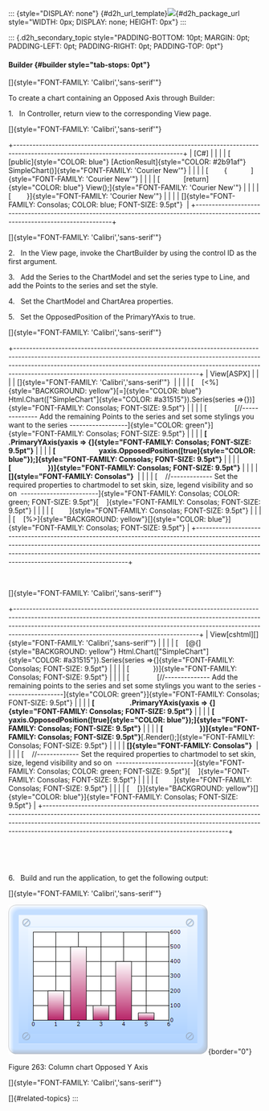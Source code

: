 ::: {style="DISPLAY: none"}
[](ms-xhelp:///?Id=d2h_url_template){#d2h_url_template}![](!package_url!){#d2h_package_url style="WIDTH: 0px; DISPLAY: none; HEIGHT: 0px"}
:::

::: {.d2h_secondary_topic style="PADDING-BOTTOM: 10pt; MARGIN: 0pt; PADDING-LEFT: 0pt; PADDING-RIGHT: 0pt; PADDING-TOP: 0pt"}
#### Builder {#builder style="tab-stops: 0pt"}

[]{style="FONT-FAMILY: 'Calibri','sans-serif'"} 

To create a chart containing an Opposed Axis through Builder:

1.   In Controller, return view to the corresponding View page.

[]{style="FONT-FAMILY: 'Calibri','sans-serif'"} 

+----------------------------------------------------------------------------------------------------------------------------------+
| \[C#\]                                                                                                                           |
|                                                                                                                                  |
| [        [public]{style="COLOR: blue"} [ActionResult]{style="COLOR: #2b91af"} SimpleChart()]{style="FONT-FAMILY: 'Courier New'"} |
|                                                                                                                                  |
| [        {            ]{style="FONT-FAMILY: 'Courier New'"}                                                                      |
|                                                                                                                                  |
| [            [return]{style="COLOR: blue"} View();]{style="FONT-FAMILY: 'Courier New'"}                                          |
|                                                                                                                                  |
| [        }]{style="FONT-FAMILY: 'Courier New'"}                                                                                  |
|                                                                                                                                  |
| []{style="FONT-FAMILY: Consolas; COLOR: blue; FONT-SIZE: 9.5pt"}                                                                 |
+----------------------------------------------------------------------------------------------------------------------------------+

[]{style="FONT-FAMILY: 'Calibri','sans-serif'"} 

2.   In the View page, invoke the ChartBuilder by using the control ID as the first argument.

3.   Add the Series to the ChartModel and set the series type to Line, and add the Points to the series and set the style.

4.   Set the ChartModel and ChartArea properties.

5.   Set the OpposedPosition of the PrimaryYAxis to true.

[]{style="FONT-FAMILY: 'Calibri','sans-serif'"} 

+---------------------------------------------------------------------------------------------------------------------------------------------------------------------------------------------------------------------------------------------------------------------------------------------------+
| View\[ASPX\]                                                                                                                                                                                                                                                                                      |
|                                                                                                                                                                                                                                                                                                   |
| []{style="FONT-FAMILY: 'Calibri','sans-serif'"}                                                                                                                                                                                                                                                   |
|                                                                                                                                                                                                                                                                                                   |
| [    [\<%]{style="BACKGROUND: yellow"}[=]{style="COLOR: blue"} Html.Chart([\"SimpleChart\"]{style="COLOR: #a31515"}).Series(series =\>{})]{style="FONT-FAMILY: Consolas; FONT-SIZE: 9.5pt"}                                                                                                       |
|                                                                                                                                                                                                                                                                                                   |
| [              [//\-\-\-\-\-\-\-\-\-\-\-\-\-- Add the remaining Points to the series and set some stylings you want to the series \-\-\-\-\-\-\-\-\-\-\-\-\-\-\-\-\--]{style="COLOR: green"}]{style="FONT-FAMILY: Consolas; FONT-SIZE: 9.5pt"}                                                    |
|                                                                                                                                                                                                                                                                                                   |
| **[                     .PrimaryYAxis(yaxis =\> {]{style="FONT-FAMILY: Consolas; FONT-SIZE: 9.5pt"}**                                                                                                                                                                                             |
|                                                                                                                                                                                                                                                                                                   |
| **[                          yaxis.OpposedPosition([true]{style="COLOR: blue"});]{style="FONT-FAMILY: Consolas; FONT-SIZE: 9.5pt"}**                                                                                                                                                              |
|                                                                                                                                                                                                                                                                                                   |
| **[                      })]{style="FONT-FAMILY: Consolas; FONT-SIZE: 9.5pt"}**                                                                                                                                                                                                                   |
|                                                                                                                                                                                                                                                                                                   |
| **[]{style="FONT-FAMILY: Consolas"}**                                                                                                                                                                                                                                                             |
|                                                                                                                                                                                                                                                                                                   |
| [    //\-\-\-\-\-\-\-\-\-\-\-\-- Set the required properties to chartmodel to set skin, size, legend visibility and so on  \-\-\-\-\-\-\-\-\-\-\-\-\-\-\-\-\-\-\-\-\-\-\--]{style="FONT-FAMILY: Consolas; COLOR: green; FONT-SIZE: 9.5pt"}[    ]{style="FONT-FAMILY: Consolas; FONT-SIZE: 9.5pt"} |
|                                                                                                                                                                                                                                                                                                   |
| [        ]{style="FONT-FAMILY: Consolas; FONT-SIZE: 9.5pt"}                                                                                                                                                                                                                                       |
|                                                                                                                                                                                                                                                                                                   |
| [    [%\>]{style="BACKGROUND: yellow"}[]{style="COLOR: blue"}]{style="FONT-FAMILY: Consolas; FONT-SIZE: 9.5pt"}                                                                                                                                                                                   |
+---------------------------------------------------------------------------------------------------------------------------------------------------------------------------------------------------------------------------------------------------------------------------------------------------+

 

[]{style="FONT-FAMILY: 'Calibri','sans-serif'"} 

+---------------------------------------------------------------------------------------------------------------------------------------------------------------------------------------------------------------------------------------------------------------------------------------------------+
| View\[cshtml\][]{style="FONT-FAMILY: 'Calibri','sans-serif'"}                                                                                                                                                                                                                                     |
|                                                                                                                                                                                                                                                                                                   |
| [    [\@{]{style="BACKGROUND: yellow"} Html.Chart([\"SimpleChart\"]{style="COLOR: #a31515"}).Series(series =\>{]{style="FONT-FAMILY: Consolas; FONT-SIZE: 9.5pt"}                                                                                                                                 |
|                                                                                                                                                                                                                                                                                                   |
| [            })]{style="FONT-FAMILY: Consolas; FONT-SIZE: 9.5pt"}                                                                                                                                                                                                                                 |
|                                                                                                                                                                                                                                                                                                   |
| [              [//\-\-\-\-\-\-\-\-\-\-\-\-\-- Add the remaining points to the series and set some stylings you want to the series \-\-\-\-\-\-\-\-\-\-\-\-\-\-\-\-\--]{style="COLOR: green"}]{style="FONT-FAMILY: Consolas; FONT-SIZE: 9.5pt"}                                                    |
|                                                                                                                                                                                                                                                                                                   |
| **[                     .PrimaryYAxis(yaxis =\> {]{style="FONT-FAMILY: Consolas; FONT-SIZE: 9.5pt"}**                                                                                                                                                                                             |
|                                                                                                                                                                                                                                                                                                   |
| **[                          yaxis.OpposedPosition([true]{style="COLOR: blue"});]{style="FONT-FAMILY: Consolas; FONT-SIZE: 9.5pt"}**                                                                                                                                                              |
|                                                                                                                                                                                                                                                                                                   |
| **[                      })]{style="FONT-FAMILY: Consolas; FONT-SIZE: 9.5pt"}**[.Render();]{style="FONT-FAMILY: Consolas; FONT-SIZE: 9.5pt"}                                                                                                                                                      |
|                                                                                                                                                                                                                                                                                                   |
| **[]{style="FONT-FAMILY: Consolas"}**                                                                                                                                                                                                                                                             |
|                                                                                                                                                                                                                                                                                                   |
| [    //\-\-\-\-\-\-\-\-\-\-\-\-- Set the required properties to chartmodel to set skin, size, legend visibility and so on  \-\-\-\-\-\-\-\-\-\-\-\-\-\-\-\-\-\-\-\-\-\-\--]{style="FONT-FAMILY: Consolas; COLOR: green; FONT-SIZE: 9.5pt"}[    ]{style="FONT-FAMILY: Consolas; FONT-SIZE: 9.5pt"} |
|                                                                                                                                                                                                                                                                                                   |
| [        ]{style="FONT-FAMILY: Consolas; FONT-SIZE: 9.5pt"}                                                                                                                                                                                                                                       |
|                                                                                                                                                                                                                                                                                                   |
| [    [}]{style="BACKGROUND: yellow"}[]{style="COLOR: blue"}]{style="FONT-FAMILY: Consolas; FONT-SIZE: 9.5pt"}                                                                                                                                                                                     |
+---------------------------------------------------------------------------------------------------------------------------------------------------------------------------------------------------------------------------------------------------------------------------------------------------+

 

 

6.   Build and run the application, to get the following output:

[]{style="FONT-FAMILY: 'Calibri','sans-serif'"} 

![](ImagesExt/image69_183.png){border="0"}

Figure 263: Column chart Opposed Y Axis

[]{style="FONT-FAMILY: 'Calibri','sans-serif'"} 

[]{#related-topics}
:::
